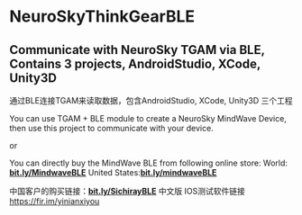 # NeuroSkyThinkGearBLE
Communicate with NeuroSky TGAM via BLE, Contains 3 projects, AndroidStudio, XCode, Unity3D
-------
通过BLE连接TGAM来读取数据，包含AndroidStudio, XCode, Unity3D 三个工程

You can use TGAM + BLE module to create a NeuroSky MindWave Device, then use this project to communicate with your device.

or

You can directly buy the MindWave BLE from following online store: 
World: [**bit.ly/MindwaveBLE**](https://www.aliexpress.com/store/product/MindWave-BLE-4-0-EEG-HeadSet-With-NeuroSky-ThinkGear-Technology/837819_32767581269.html)        United States:[**bit.ly/mindwaveBLE**](https://www.amazon.com/dp/B01MXMK6I8)

中国客户的购买链接：[**bit.ly/SichirayBLE**](https://item.taobao.com/item.htm?id=542843798508)
中文版 IOS测试软件链接 https://fir.im/yinianxiyou
